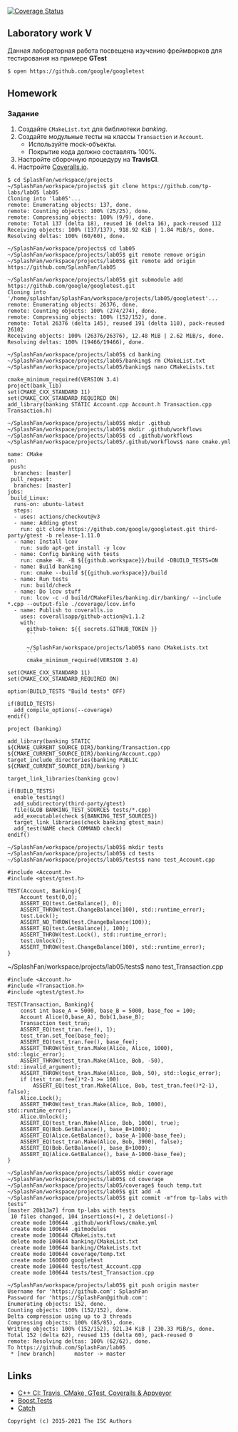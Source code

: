 [![Coverage Status](https://coveralls.io/repos/github/SplashFan/lab05/badge.svg?branch=refs/heads/master)](https://coveralls.io/github/SplashFan/lab05?branch=refs/heads/master)

## Laboratory work V

Данная лабораторная работа посвещена изучению фреймворков для тестирования на примере **GTest**

```sh
$ open https://github.com/google/googletest
```

## Homework

### Задание
1. Создайте `CMakeList.txt` для библиотеки *banking*.
2. Создайте модульные тесты на классы `Transaction` и `Account`.
    * Используйте mock-объекты.
    * Покрытие кода должно составлять 100%.
3. Настройте сборочную процедуру на **TravisCI**.
4. Настройте [Coveralls.io](https://coveralls.io/).

```
$ cd SplashFan/workspace/projects
~/SplashFan/workspace/projects$ git clone https://github.com/tp-labs/lab05 lab05
Cloning into 'lab05'...
remote: Enumerating objects: 137, done.
remote: Counting objects: 100% (25/25), done.
remote: Compressing objects: 100% (9/9), done.
remote: Total 137 (delta 18), reused 16 (delta 16), pack-reused 112
Receiving objects: 100% (137/137), 918.92 KiB | 1.84 MiB/s, done.
Resolving deltas: 100% (60/60), done.
```
```
~/SplashFan/workspace/projects$ cd lab05
~/SplashFan/workspace/projects/lab05$ git remote remove origin
~/SplashFan/workspace/projects/lab05$ git remote add origin https://github.com/SplashFan/lab05
```
```
~/SplashFan/workspace/projects/lab05$ git submodule add  https://github.com/google/googletest.git
Cloning into '/home/splashfan/SplashFan/workspace/projects/lab05/googletest'...
remote: Enumerating objects: 26376, done.
remote: Counting objects: 100% (274/274), done.
remote: Compressing objects: 100% (152/152), done.
remote: Total 26376 (delta 145), reused 191 (delta 110), pack-reused 26102
Receiving objects: 100% (26376/26376), 12.48 MiB | 2.62 MiB/s, done.
Resolving deltas: 100% (19466/19466), done.
```
```
~/SplashFan/workspace/projects/lab05$ cd banking
~/SplashFan/workspace/projects/lab05/banking$ rm CMakeList.txt
~/SplashFan/workspace/projects/lab05/banking$ nano CMakeLists.txt
```
```
cmake_minimum_required(VERSION 3.4)
project(bank_lib)
set(CMAKE_CXX_STANDARD 11)
set(CMAKE_CXX_STANDARD_REQUIRED ON)
add_library(banking STATIC Account.cpp Account.h Transaction.cpp Transaction.h)
```
```
~/SplashFan/workspace/projects/lab05$ mkdir .github
~/SplashFan/workspace/projects/lab05$ mkdir .github/workflows
~/SplashFan/workspace/projects/lab05$ cd .github/workflows
~/SplashFan/workspace/projects/lab05/.github/workflows$ nano cmake.yml
```
```
name: CMake
on:
 push:
  branches: [master]
 pull_request:
  branches: [master]
jobs:
 build_Linux:
  runs-on: ubuntu-latest
  steps:
  - uses: actions/checkout@v3
  - name: Adding gtest
    run: git clone https://github.com/google/googletest.git third-party/gtest -b release-1.11.0
  - name: Install lcov
    run: sudo apt-get install -y lcov
  - name: Config banking with tests
    run: cmake -H. -B ${{github.workspace}}/build -DBUILD_TESTS=ON
  - name: Build banking
    run: cmake --build ${{github.workspace}}/build
  - name: Run tests
    run: build/check
  - name: Do lcov stuff
    run: lcov -c -d build/CMakeFiles/banking.dir/banking/ --include *.cpp --output-file ./coverage/lcov.info
  - name: Publish to coveralls.io
    uses: coverallsapp/github-action@v1.1.2
    with:
      github-token: ${{ secrets.GITHUB_TOKEN }}
      ```
      
      ~/SplashFan/workspace/projects/lab05$ nano CMakeLists.txt
      ```
      cmake_minimum_required(VERSION 3.4)

set(CMAKE_CXX_STANDARD 11)
set(CMAKE_CXX_STANDARD_REQUIRED ON)

option(BUILD_TESTS "Build tests" OFF)

if(BUILD_TESTS)
  add_compile_options(--coverage)
endif()

project (banking)

add_library(banking STATIC ${CMAKE_CURRENT_SOURCE_DIR}/banking/Transaction.cpp ${CMAKE_CURRENT_SOURCE_DIR}/banking/Account.cpp)
target_include_directories(banking PUBLIC
${CMAKE_CURRENT_SOURCE_DIR}/banking )

target_link_libraries(banking gcov)

if(BUILD_TESTS)
  enable_testing()
  add_subdirectory(third-party/gtest)
  file(GLOB BANKING_TEST_SOURCES tests/*.cpp)
  add_executable(check ${BANKING_TEST_SOURCES})
  target_link_libraries(check banking gtest_main)
  add_test(NAME check COMMAND check)
endif()
```
```
~/SplashFan/workspace/projects/lab05$ mkdir tests
~/SplashFan/workspace/projects/lab05$ cd tests
~/SplashFan/workspace/projects/lab05/tests$ nano test_Account.cpp
```
```
#include <Account.h>
#include <gtest/gtest.h>

TEST(Account, Banking){
	Account test(0,0);
	ASSERT_EQ(test.GetBalance(), 0);
	ASSERT_THROW(test.ChangeBalance(100), std::runtime_error);
	test.Lock();
	ASSERT_NO_THROW(test.ChangeBalance(100));
	ASSERT_EQ(test.GetBalance(), 100);
	ASSERT_THROW(test.Lock(), std::runtime_error);
	test.Unlock();
	ASSERT_THROW(test.ChangeBalance(100), std::runtime_error);
}
```

~/SplashFan/workspace/projects/lab05/tests$ nano test_Transaction.cpp
```
#include <Account.h>
#include <Transaction.h>
#include <gtest/gtest.h>

TEST(Transaction, Banking){
	const int base_A = 5000, base_B = 5000, base_fee = 100;
	Account Alice(0,base_A), Bob(1,base_B);
	Transaction test_tran;
	ASSERT_EQ(test_tran.fee(), 1);
	test_tran.set_fee(base_fee);
	ASSERT_EQ(test_tran.fee(), base_fee);
	ASSERT_THROW(test_tran.Make(Alice, Alice, 1000), std::logic_error);
	ASSERT_THROW(test_tran.Make(Alice, Bob, -50), std::invalid_argument);
	ASSERT_THROW(test_tran.Make(Alice, Bob, 50), std::logic_error);
	if (test_tran.fee()*2-1 >= 100)
		ASSERT_EQ(test_tran.Make(Alice, Bob, test_tran.fee()*2-1), false);
	Alice.Lock();
	ASSERT_THROW(test_tran.Make(Alice, Bob, 1000), std::runtime_error);
	Alice.Unlock();
	ASSERT_EQ(test_tran.Make(Alice, Bob, 1000), true);
	ASSERT_EQ(Bob.GetBalance(), base_B+1000);
	ASSERT_EQ(Alice.GetBalance(), base_A-1000-base_fee);
	ASSERT_EQ(test_tran.Make(Alice, Bob, 3900), false);
	ASSERT_EQ(Bob.GetBalance(), base_B+1000);
	ASSERT_EQ(Alice.GetBalance(), base_A-1000-base_fee);
}
```

```
~/SplashFan/workspace/projects/lab05$ mkdir coverage
~/SplashFan/workspace/projects/lab05$ cd coverage
~/SplashFan/workspace/projects/lab05/coverage$ touch temp.txt
~/SplashFan/workspace/projects/lab05$ git add -A
~/SplashFan/workspace/projects/lab05$ git commit -m"from tp-labs with tests"
[master 20b13a7] from tp-labs with tests
 10 files changed, 104 insertions(+), 2 deletions(-)
 create mode 100644 .github/workflows/cmake.yml
 create mode 100644 .gitmodules
 create mode 100644 CMakeLists.txt
 delete mode 100644 banking/CMakeList.txt
 create mode 100644 banking/CMakeLists.txt
 create mode 100644 coverage/temp.txt
 create mode 160000 googletest
 create mode 100644 tests/test_Account.cpp
 create mode 100644 tests/test_Transaction.cpp
```
```
~/SplashFan/workspace/projects/lab05$ git push origin master
Username for 'https://github.com': SplashFan
Password for 'https://SplashFan@github.com': 
Enumerating objects: 152, done.
Counting objects: 100% (152/152), done.
Delta compression using up to 3 threads
Compressing objects: 100% (85/85), done.
Writing objects: 100% (152/152), 921.34 KiB | 230.33 MiB/s, done.
Total 152 (delta 62), reused 135 (delta 60), pack-reused 0
remote: Resolving deltas: 100% (62/62), done.
To https://github.com/SplashFan/lab05
 * [new branch]      master -> master
```


## Links

- [C++ CI: Travis, CMake, GTest, Coveralls & Appveyor](http://david-grs.github.io/cpp-clang-travis-cmake-gtest-coveralls-appveyor/)
- [Boost.Tests](http://www.boost.org/doc/libs/1_63_0/libs/test/doc/html/)
- [Catch](https://github.com/catchorg/Catch2)

```
Copyright (c) 2015-2021 The ISC Authors
```
